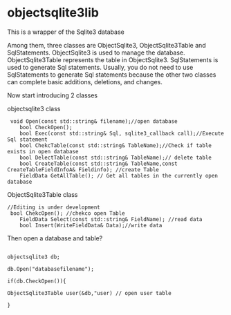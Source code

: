 # objectsqlite3lib

This is a wrapper of the Sqlite3 database

Among them, three classes are ObjectSqlite3, ObjectSqlite3Table and SqlStatements. 
ObjectSqlite3 is used to manage the database. ObjectSqlite3Table represents the table in ObjectSqlite3. 
SqlStatements is used to generate Sql statements. Usually, you do not need to use SqlStatements to generate Sql statements because the other two classes can complete basic additions, deletions, and changes.


Now start introducing 2 classes


objectsqlite3 class
```
 void Open(const std::string& filename);//open database
	bool CheckOpen();
	bool Exec(const std::string& Sql, sqlite3_callback call);//Execute Sql statement
	bool ChekcTable(const std::string& TableName);//Check if table exists in open database
	bool DelectTable(const std::string& TableName);// delete table
	bool CreateTable(const std::string& TableName,const CreateTableFieldInfoA& Fieldinfo); //create Table
	FieldData GetAllTable(); // Get all tables in the currently open database
```
ObjectSqlite3Table class

```
//Editing is under development
 bool ChekcOpen(); //chekco open Table
	FieldData Select(const std::string& FieldName); //read data
	bool Insert(WriteFieldData& Data);//write data

```
Then open a database and table?
```

objectsqlite3 db;

db.Open("databasefilename");

if(db.CheckOpen()){

ObjectSqlite3Table user(&db,"user) // open user table

}

```
